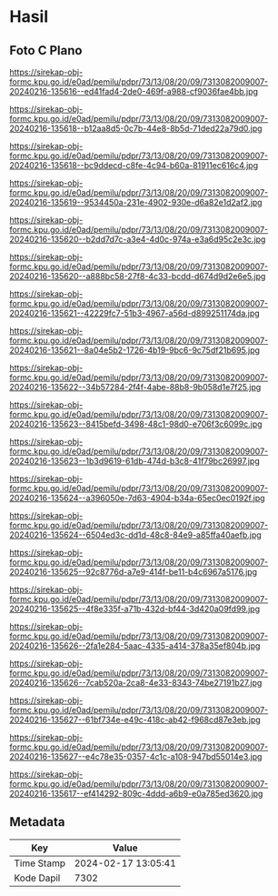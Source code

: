# Hasil

## Foto C Plano

https://sirekap-obj-formc.kpu.go.id/e0ad/pemilu/pdpr/73/13/08/20/09/7313082009007-20240216-135616--ed41fad4-2de0-469f-a988-cf9036fae4bb.jpg

https://sirekap-obj-formc.kpu.go.id/e0ad/pemilu/pdpr/73/13/08/20/09/7313082009007-20240216-135618--b12aa8d5-0c7b-44e8-8b5d-71ded22a79d0.jpg

https://sirekap-obj-formc.kpu.go.id/e0ad/pemilu/pdpr/73/13/08/20/09/7313082009007-20240216-135618--bc9ddecd-c8fe-4c94-b60a-81911ec616c4.jpg

https://sirekap-obj-formc.kpu.go.id/e0ad/pemilu/pdpr/73/13/08/20/09/7313082009007-20240216-135619--9534450a-231e-4902-930e-d6a82e1d2af2.jpg

https://sirekap-obj-formc.kpu.go.id/e0ad/pemilu/pdpr/73/13/08/20/09/7313082009007-20240216-135620--b2dd7d7c-a3e4-4d0c-974a-e3a6d95c2e3c.jpg

https://sirekap-obj-formc.kpu.go.id/e0ad/pemilu/pdpr/73/13/08/20/09/7313082009007-20240216-135620--a888bc58-27f8-4c33-bcdd-d674d9d2e6e5.jpg

https://sirekap-obj-formc.kpu.go.id/e0ad/pemilu/pdpr/73/13/08/20/09/7313082009007-20240216-135621--42229fc7-51b3-4967-a56d-d899251174da.jpg

https://sirekap-obj-formc.kpu.go.id/e0ad/pemilu/pdpr/73/13/08/20/09/7313082009007-20240216-135621--8a04e5b2-1726-4b19-9bc6-9c75df21b695.jpg

https://sirekap-obj-formc.kpu.go.id/e0ad/pemilu/pdpr/73/13/08/20/09/7313082009007-20240216-135622--34b57284-2f4f-4abe-88b8-9b058d1e7f25.jpg

https://sirekap-obj-formc.kpu.go.id/e0ad/pemilu/pdpr/73/13/08/20/09/7313082009007-20240216-135623--8415befd-3498-48c1-98d0-e706f3c6099c.jpg

https://sirekap-obj-formc.kpu.go.id/e0ad/pemilu/pdpr/73/13/08/20/09/7313082009007-20240216-135623--1b3d9619-61db-474d-b3c8-41f79bc26997.jpg

https://sirekap-obj-formc.kpu.go.id/e0ad/pemilu/pdpr/73/13/08/20/09/7313082009007-20240216-135624--a396050e-7d63-4904-b34a-65ec0ec0192f.jpg

https://sirekap-obj-formc.kpu.go.id/e0ad/pemilu/pdpr/73/13/08/20/09/7313082009007-20240216-135624--6504ed3c-dd1d-48c8-84e9-a85ffa40aefb.jpg

https://sirekap-obj-formc.kpu.go.id/e0ad/pemilu/pdpr/73/13/08/20/09/7313082009007-20240216-135625--92c8776d-a7e9-414f-be11-b4c6967a5176.jpg

https://sirekap-obj-formc.kpu.go.id/e0ad/pemilu/pdpr/73/13/08/20/09/7313082009007-20240216-135625--4f8e335f-a71b-432d-bf44-3d420a09fd99.jpg

https://sirekap-obj-formc.kpu.go.id/e0ad/pemilu/pdpr/73/13/08/20/09/7313082009007-20240216-135626--2fa1e284-5aac-4335-a414-378a35ef804b.jpg

https://sirekap-obj-formc.kpu.go.id/e0ad/pemilu/pdpr/73/13/08/20/09/7313082009007-20240216-135626--7cab520a-2ca8-4e33-8343-74be27191b27.jpg

https://sirekap-obj-formc.kpu.go.id/e0ad/pemilu/pdpr/73/13/08/20/09/7313082009007-20240216-135627--61bf734e-e49c-418c-ab42-f968cd87e3eb.jpg

https://sirekap-obj-formc.kpu.go.id/e0ad/pemilu/pdpr/73/13/08/20/09/7313082009007-20240216-135627--e4c78e35-0357-4c1c-a108-947bd55014e3.jpg

https://sirekap-obj-formc.kpu.go.id/e0ad/pemilu/pdpr/73/13/08/20/09/7313082009007-20240216-135617--ef414292-809c-4ddd-a6b9-e0a785ed3620.jpg


## Metadata

| Key        | Value               |
| ---------- | ------------------- |
| Time Stamp | 2024-02-17 13:05:41 |
| Kode Dapil | 7302                |



